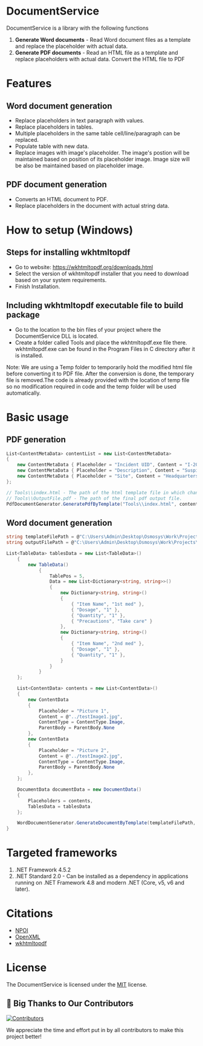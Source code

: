 # DocumentService
DocumentService is a library with the following functions
1. **Generate Word documents** - Read Word document files as a template and replace the placeholder with actual data.
2. **Generate PDF documents** - Read an HTML file as a template and replace placeholders with actual data. Convert the HTML file to PDF

# Features

## Word document generation
- Replace placeholders in text paragraph with values.
- Replace placeholders in tables.
- Multiple placeholders in the same table cell/line/paragraph can be replaced.
- Populate table with new data.
- Replace images with image's placeholder. The image's postion will be maintained based on position of its placeholder image. Image size will be also be maintained based on placeholder image.

## PDF document generation
- Converts an HTML document to PDF.
- Replace placeholders in the document with actual string data.

# How to setup (Windows)

## Steps for installing wkhtmltopdf
- Go to website: https://wkhtmltopdf.org/downloads.html
- Select the version of wkhtmltopdf installer that you need to download based on your system requirements.
- Finish Installation.

## Including wkhtmltopdf executable file to build package
- Go to the location to the bin files of your project where the DocumentService DLL is located.
- Create a folder called Tools and place the wkhtmltopdf.exe file there. wkhtmltopdf.exe can be found in the Program Files in C directory after it is installed.

Note: We are using a Temp folder to temporarily hold the modified html file before converting it to PDF file. After the conversion is done, the temporary file is removed.The code is already provided with the location of temp file so no modification required in code and the temp folder will be used automatically.

# Basic usage

## PDF generation
```csharp
List<ContentMetaData> contentList = new List<ContentMetaData>
{
    new ContentMetaData { Placeholder = "Incident UID", Content = "I-20230822-001" },
    new ContentMetaData { Placeholder = "Description", Content = "Suspicious activity reported" },
    new ContentMetaData { Placeholder = "Site", Content = "Headquarters" }
};

// Tools\\index.html - The path of the html template file in which changes are to be made.
// Tools\\OutputFile.pdf - The path of the final pdf output file.
PdfDocumentGenerator.GeneratePdfByTemplate("Tools\\index.html", contentList, "Tools\\OutputFile.pdf");
```

## Word document generation
```csharp
string templateFilePath = @"C:\Users\Admin\Desktop\Osmosys\Work\Projects\Document Service Component\Testing\Document.docx";
string outputFilePath = @"C:\Users\Admin\Desktop\Osmosys\Work\Projects\Document Service Component\Testing\Test_Output.docx";

List<TableData> tablesData = new List<TableData>()
    {
        new TableData()
            {
                TablePos = 5,
                Data = new List<Dictionary<string, string>>()
                {
                    new Dictionary<string, string>()
                    {
                        { "Item Name", "1st med" },
                        { "Dosage", "1" },
                        { "Quantity", "1" },
                        { "Precautions", "Take care" }
                    },
                    new Dictionary<string, string>()
                    {
                        { "Item Name", "2nd med" },
                        { "Dosage", "1" },
                        { "Quantity", "1" },
                    }
                }
            }
    };

    List<ContentData> contents = new List<ContentData>()
    {
        new ContentData
        {
            Placeholder = "Picture 1",
            Content = @"../testImage1.jpg",
            ContentType = ContentType.Image,
            ParentBody = ParentBody.None
        },
        new ContentData
        {
            Placeholder = "Picture 2",
            Content = @"../testImage2.jpg",
            ContentType = ContentType.Image,
            ParentBody = ParentBody.None
        },
    };

    DocumentData documentData = new DocumentData()
    {
        Placeholders = contents,
        TablesData = tablesData
    };

    WordDocumentGenerator.GenerateDocumentByTemplate(templateFilePath, documentData, outputFilePath);
}
```

# Targeted frameworks
1. .NET Framework 4.5.2
2. .NET Standard 2.0 - Can be installed as a dependency in applications running on .NET Framework 4.8 and modern .NET (Core, v5, v6 and later).

# Citations
- [NPOI](https://github.com/nissl-lab/npoi)
- [OpenXML](https://github.com/dotnet/Open-XML-SDK)
- [wkhtmltopdf](https://wkhtmltopdf.org/)

# License
The DocumentService is licensed under the [MIT](https://github.com/OsmosysSoftware/document-service/blob/main/LICENSE) license.
## 👏 Big Thanks to Our Contributors

<a href="https://github.com/OsmosysSoftware/document-service/graphs/contributors">
  <img src="https://contrib.rocks/image?repo=OsmosysSoftware/document-service" alt="Contributors" />
</a>

We appreciate the time and effort put in by all contributors to make this project better!